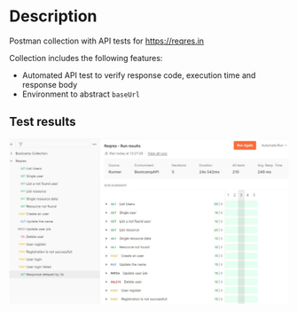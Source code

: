 # Description

Postman collection with API tests for https://reqres.in 

Collection includes the following features:
- Automated API test to verify response code, execution time and response body
- Environment to abstract `baseUrl`

## Test results
![Test results](https://github.com/TatianaMihalciuc/Practise/blob/main/Assets/postman-test-results.jpg?raw=true "Title")